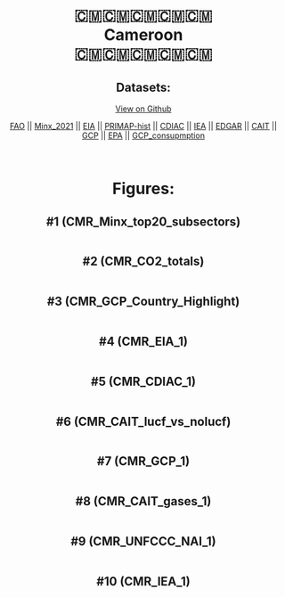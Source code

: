 
<center>
<h1 align="center">
🇨🇲🇨🇲🇨🇲🇨🇲🇨🇲
<br>
Cameroon
<br>
🇨🇲🇨🇲🇨🇲🇨🇲🇨🇲
</h1>
<h2>Datasets:</h2>
<p><a href="https://github.com/dquintani/GreenhouseData/tree/master/country_data/CMR_Cameroon/data">View on Github</a>
<br></p><p><a href="data/CMR_FAO.csv">FAO</a> || <a href="data/CMR_Minx_2021.csv">Minx_2021</a> || <a href="data/CMR_EIA.csv">EIA</a> || <a href="data/CMR_PRIMAP-hist.csv">PRIMAP-hist</a> || <a href="data/CMR_CDIAC.csv">CDIAC</a> || <a href="data/CMR_IEA.csv">IEA</a> || <a href="data/CMR_EDGAR.csv">EDGAR</a> || <a href="data/CMR_CAIT.csv">CAIT</a> || <a href="data/CMR_GCP.csv">GCP</a> || <a href="data/CMR_EPA.csv">EPA</a> || <a href="data/CMR_GCP_consupmption.csv">GCP_consupmption</a></p><p><br></p>
<h1>Figures:</h1><h2>#1 (CMR_Minx_top20_subsectors)</h2>
<p><img alt="" src="figures/CMR_Minx_top20_subsectors.png" /></p><h2>#2 (CMR_CO2_totals)</h2>
<p><img alt="" src="figures/CMR_CO2_totals.png" /></p><h2>#3 (CMR_GCP_Country_Highlight)</h2>
<p><img alt="" src="figures/CMR_GCP_Country_Highlight.png" /></p><h2>#4 (CMR_EIA_1)</h2>
<p><img alt="" src="figures/CMR_EIA_1.png" /></p><h2>#5 (CMR_CDIAC_1)</h2>
<p><img alt="" src="figures/CMR_CDIAC_1.png" /></p><h2>#6 (CMR_CAIT_lucf_vs_nolucf)</h2>
<p><img alt="" src="figures/CMR_CAIT_lucf_vs_nolucf.png" /></p><h2>#7 (CMR_GCP_1)</h2>
<p><img alt="" src="figures/CMR_GCP_1.png" /></p><h2>#8 (CMR_CAIT_gases_1)</h2>
<p><img alt="" src="figures/CMR_CAIT_gases_1.png" /></p><h2>#9 (CMR_UNFCCC_NAI_1)</h2>
<p><img alt="" src="figures/CMR_UNFCCC_NAI_1.png" /></p><h2>#10 (CMR_IEA_1)</h2>
<p><img alt="" src="figures/CMR_IEA_1.png" /></p>